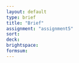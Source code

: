 ```yaml
---
layout: default
type: brief
title: "Brief"
assignment: "assignment5"
sort:
deck:
brightspace:
formsum:
---
```

